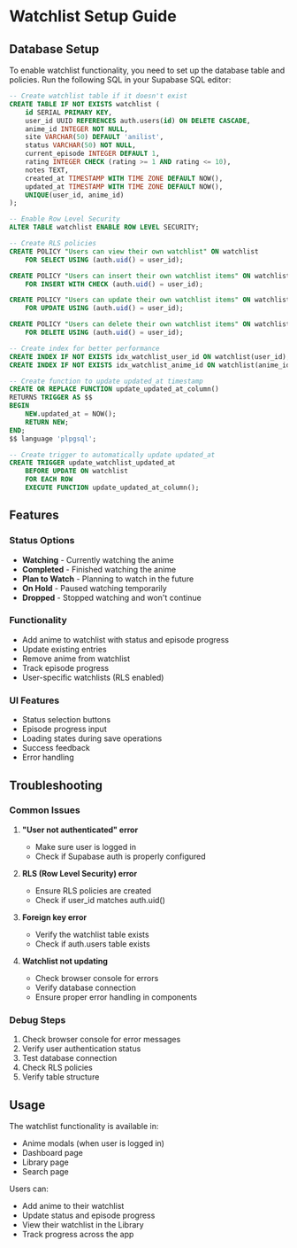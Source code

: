 # Watchlist Setup Guide

## Database Setup

To enable watchlist functionality, you need to set up the database table and policies. Run the following SQL in your Supabase SQL editor:

```sql
-- Create watchlist table if it doesn't exist
CREATE TABLE IF NOT EXISTS watchlist (
    id SERIAL PRIMARY KEY,
    user_id UUID REFERENCES auth.users(id) ON DELETE CASCADE,
    anime_id INTEGER NOT NULL,
    site VARCHAR(50) DEFAULT 'anilist',
    status VARCHAR(50) NOT NULL,
    current_episode INTEGER DEFAULT 1,
    rating INTEGER CHECK (rating >= 1 AND rating <= 10),
    notes TEXT,
    created_at TIMESTAMP WITH TIME ZONE DEFAULT NOW(),
    updated_at TIMESTAMP WITH TIME ZONE DEFAULT NOW(),
    UNIQUE(user_id, anime_id)
);

-- Enable Row Level Security
ALTER TABLE watchlist ENABLE ROW LEVEL SECURITY;

-- Create RLS policies
CREATE POLICY "Users can view their own watchlist" ON watchlist
    FOR SELECT USING (auth.uid() = user_id);

CREATE POLICY "Users can insert their own watchlist items" ON watchlist
    FOR INSERT WITH CHECK (auth.uid() = user_id);

CREATE POLICY "Users can update their own watchlist items" ON watchlist
    FOR UPDATE USING (auth.uid() = user_id);

CREATE POLICY "Users can delete their own watchlist items" ON watchlist
    FOR DELETE USING (auth.uid() = user_id);

-- Create index for better performance
CREATE INDEX IF NOT EXISTS idx_watchlist_user_id ON watchlist(user_id);
CREATE INDEX IF NOT EXISTS idx_watchlist_anime_id ON watchlist(anime_id);

-- Create function to update updated_at timestamp
CREATE OR REPLACE FUNCTION update_updated_at_column()
RETURNS TRIGGER AS $$
BEGIN
    NEW.updated_at = NOW();
    RETURN NEW;
END;
$$ language 'plpgsql';

-- Create trigger to automatically update updated_at
CREATE TRIGGER update_watchlist_updated_at 
    BEFORE UPDATE ON watchlist 
    FOR EACH ROW 
    EXECUTE FUNCTION update_updated_at_column();
```

## Features

### Status Options
- **Watching** - Currently watching the anime
- **Completed** - Finished watching the anime
- **Plan to Watch** - Planning to watch in the future
- **On Hold** - Paused watching temporarily
- **Dropped** - Stopped watching and won't continue

### Functionality
- Add anime to watchlist with status and episode progress
- Update existing entries
- Remove anime from watchlist
- Track episode progress
- User-specific watchlists (RLS enabled)

### UI Features
- Status selection buttons
- Episode progress input
- Loading states during save operations
- Success feedback
- Error handling

## Troubleshooting

### Common Issues

1. **"User not authenticated" error**
   - Make sure user is logged in
   - Check if Supabase auth is properly configured

2. **RLS (Row Level Security) error**
   - Ensure RLS policies are created
   - Check if user_id matches auth.uid()

3. **Foreign key error**
   - Verify the watchlist table exists
   - Check if auth.users table exists

4. **Watchlist not updating**
   - Check browser console for errors
   - Verify database connection
   - Ensure proper error handling in components

### Debug Steps

1. Check browser console for error messages
2. Verify user authentication status
3. Test database connection
4. Check RLS policies
5. Verify table structure

## Usage

The watchlist functionality is available in:
- Anime modals (when user is logged in)
- Dashboard page
- Library page
- Search page

Users can:
- Add anime to their watchlist
- Update status and episode progress
- View their watchlist in the Library
- Track progress across the app 